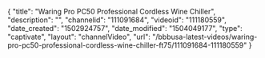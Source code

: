 {
    "title": "Waring Pro PC50 Professional Cordless Wine Chiller",
    "description": "",
    "channelid": "111091684",
    "videoid": "111180559",
    "date_created": "1502924757",
    "date_modified": "1504049177",
    "type": "captivate",
    "layout": "channelVideo",
    "url": "\/bbbusa-latest-videos\/waring-pro-pc50-professional-cordless-wine-chiller-ft75\/111091684-111180559"
}